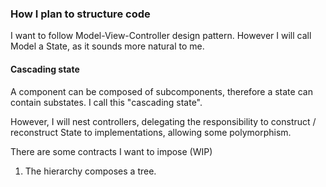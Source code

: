 ### How I plan to structure code

I want to follow Model-View-Controller design pattern.
However I will call Model a State, as it sounds more
natural to me.

#### Cascading state

A component can be composed of subcomponents, therefore
a state can contain substates. I call this "cascading state".

However, I will nest controllers, delegating the responsibility to
construct / reconstruct State to implementations, allowing some polymorphism.  

There are some contracts I want to impose (WIP)

1) The hierarchy composes a tree.